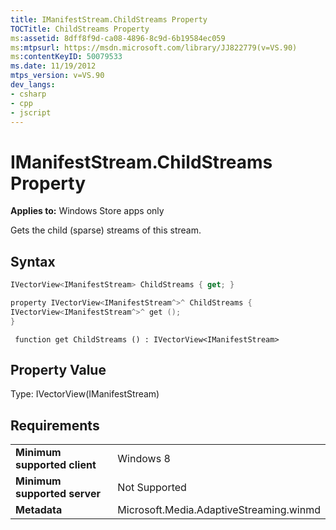 ```yaml
---
title: IManifestStream.ChildStreams Property
TOCTitle: ChildStreams Property
ms:assetid: 8dff8f9d-ca08-4896-8c9d-6b19584ec059
ms:mtpsurl: https://msdn.microsoft.com/library/JJ822779(v=VS.90)
ms:contentKeyID: 50079533
ms.date: 11/19/2012
mtps_version: v=VS.90
dev_langs:
- csharp
- cpp
- jscript
---
```


# IManifestStream.ChildStreams Property

**Applies to:** Windows Store apps only

Gets the child (sparse) streams of this stream.

## Syntax

```csharp
IVectorView<IManifestStream> ChildStreams { get; }
```

```cpp
property IVectorView<IManifestStream^>^ ChildStreams {
IVectorView<IManifestStream^>^ get ();
}
```

```jscript
 function get ChildStreams () : IVectorView<IManifestStream>
```

## Property Value

Type: IVectorView(IManifestStream)

## Requirements

|||
|--- |--- |
|**Minimum supported client**|Windows 8|
|**Minimum supported server**|Not Supported|
|**Metadata**|Microsoft.Media.AdaptiveStreaming.winmd|

